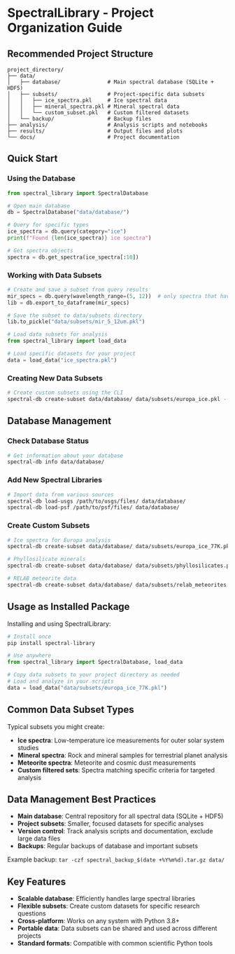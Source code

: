 # SpectralLibrary - Project Organization Guide

## Recommended Project Structure

```
project_directory/
├── data/
│   ├── database/               # Main spectral database (SQLite + HDF5)
│   ├── subsets/                # Project-specific data subsets
│   │   ├── ice_spectra.pkl     # Ice spectral data
│   │   ├── mineral_spectra.pkl # Mineral spectral data
│   │   └── custom_subset.pkl   # Custom filtered datasets
│   └── backup/                 # Backup files
├── analysis/                   # Analysis scripts and notebooks
├── results/                    # Output files and plots
└── docs/                       # Project documentation
```

## Quick Start

### Using the Database
```python
from spectral_library import SpectralDatabase

# Open main database
db = SpectralDatabase("data/database/")

# Query for specific types
ice_spectra = db.query(category="ice")
print(f"Found {len(ice_spectra)} ice spectra")

# Get spectra objects
spectra = db.get_spectra(ice_spectra[:10])
```

### Working with Data Subsets
```python
# Create and save a subset from query results
mir_specs = db.query(wavelength_range=(5, 12))  # only spectra that have data in the 5-12 um range
lib = db.export_to_dataframe(mir_specs)

# Save the subset to data/subsets directory
lib.to_pickle("data/subsets/mir_5_12um.pkl")

# Load data subsets for analysis
from spectral_library import load_data

# Load specific datasets for your project
data = load_data("ice_spectra.pkl")
```

### Creating New Data Subsets
```bash
# Create custom subsets using the CLI
spectral-db create-subset data/database/ data/subsets/europa_ice.pkl --category ice --temperature "77K"
```

## Database Management

### Check Database Status
```bash
# Get information about your database
spectral-db info data/database/
```

### Add New Spectral Libraries
```bash
# Import data from various sources
spectral-db load-usgs /path/to/usgs/files/ data/database/
spectral-db load-psf /path/to/psf/files/ data/database/
```

### Create Custom Subsets
```bash
# Ice spectra for Europa analysis
spectral-db create-subset data/database/ data/subsets/europa_ice_77K.pkl --category ice --temperature "77K"

# Phyllosilicate minerals
spectral-db create-subset data/database/ data/subsets/phyllosilicates.pkl --mineral-type "*phyllo*"

# RELAB meteorite data
spectral-db create-subset data/database/ data/subsets/relab_meteorites.pkl --source "RELAB" --category meteorite
```

## Usage as Installed Package

Installing and using SpectralLibrary:

```python
# Install once
pip install spectral-library

# Use anywhere
from spectral_library import SpectralDatabase, load_data

# Copy data subsets to your project directory as needed
# Load and analyze in your scripts
data = load_data("data/subsets/europa_ice_77K.pkl")
```

## Common Data Subset Types

Typical subsets you might create:
- **Ice spectra**: Low-temperature ice measurements for outer solar system studies
- **Mineral spectra**: Rock and mineral samples for terrestrial planet analysis
- **Meteorite spectra**: Meteorite and cosmic dust measurements
- **Custom filtered sets**: Spectra matching specific criteria for targeted analysis

## Data Management Best Practices

- **Main database**: Central repository for all spectral data (SQLite + HDF5)
- **Project subsets**: Smaller, focused datasets for specific analyses
- **Version control**: Track analysis scripts and documentation, exclude large data files
- **Backups**: Regular backups of database and important subsets

Example backup: `tar -czf spectral_backup_$(date +%Y%m%d).tar.gz data/`

## Key Features

- **Scalable database**: Efficiently handles large spectral libraries
- **Flexible subsets**: Create custom datasets for specific research questions
- **Cross-platform**: Works on any system with Python 3.8+
- **Portable data**: Data subsets can be shared and used across different projects
- **Standard formats**: Compatible with common scientific Python tools